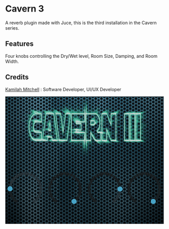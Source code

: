 # Cavern 3
A reverb plugin made with Juce, this is the third installation in the Cavern series.

## Features
Four knobs controlling the Dry/Wet level, Room Size, Damping, and Room Width.

## Credits
[Kamilah Mitchell](http://alexxbeats.weebly.com/ "Rolex Alexx") : Software Developer, UI/UX Developer

![Cavern 3 UI](https://github.com/imABEING/Cavern-3/blob/master/Images/Cavern3_UI.png "Cavern 3")

